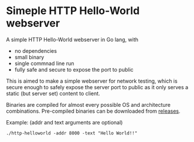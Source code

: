 # Simeple HTTP Hello-World webserver
A simple HTTP Hello-World webserver in Go lang, with 
* no dependencies
* small binary
* single commnad line run
* fully safe and secure to expose the port to public

This is aimed to make a simple webserver for network testing, which is secure enough to safely expose the server port to public as it only serves a static (but server set) content to client.  

Binaries are compiled for almost every possible OS and architecture combinations. Pre-compiled binaries can be downloaded from [releases](https://github.com/SubhashBose/Simple-HTTP-HelloWorld-server/releases).

Example: (addr and text arguments are optional)
```
./http-helloworld -addr 8000 -text "Hello World!!"
```
